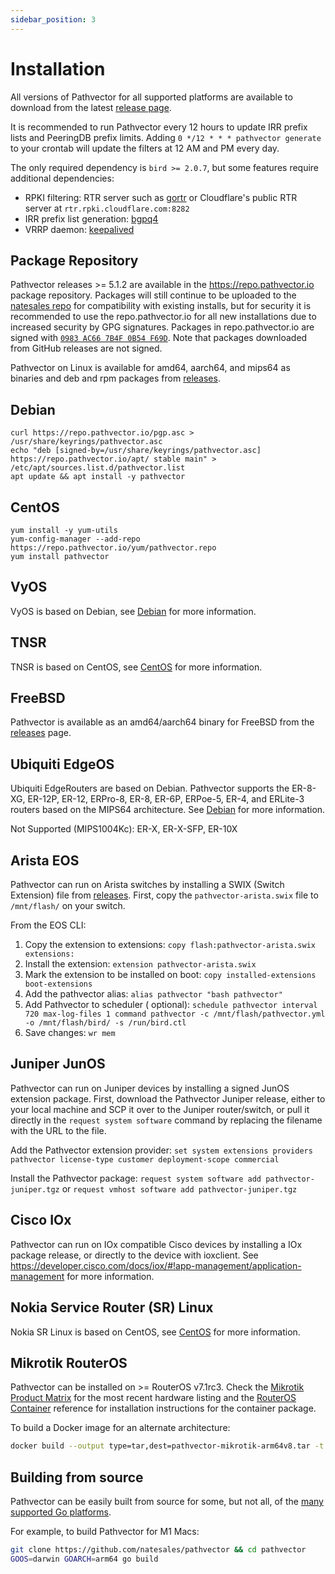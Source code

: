 ```yaml
---
sidebar_position: 3
---
```


# Installation

All versions of Pathvector for all supported platforms are available to download from the
latest [release page](https://github.com/natesales/pathvector/releases).

It is recommended to run Pathvector every 12 hours to update IRR prefix lists and PeeringDB prefix limits.
Adding `0 */12 * * * pathvector generate` to your crontab will update the filters at 12 AM and PM every day.

The only required dependency is `bird >= 2.0.7`, but some features require additional dependencies:

- RPKI filtering: RTR server such as [gortr](https://github.com/cloudflare/gortr) or Cloudflare's public RTR server at `rtr.rpki.cloudflare.com:8282`
- IRR prefix list generation: [bgpq4](https://github.com/bgp/bgpq4)
- VRRP daemon: [keepalived](https://github.com/acassen/keepalived)

## Package Repository

Pathvector releases >= 5.1.2 are available in the https://repo.pathvector.io package repository. Packages will still
continue to be uploaded to the [natesales repo](https://github.com/natesales/repo) for compatibility with existing
installs, but for security it is recommended to use the repo.pathvector.io for all new installations due to increased
security by GPG signatures. Packages in repo.pathvector.io are signed
with [`0983 AC66 7B4F 0B54 F69D`](https://repo.pathvector.io/pgp.asc). Note that packages downloaded from GitHub
releases are not signed.

Pathvector on Linux is available for amd64, aarch64, and mips64 as binaries and deb and rpm packages
from [releases](https://github.com/natesales/pathvector/releases).

## Debian

```shell
curl https://repo.pathvector.io/pgp.asc > /usr/share/keyrings/pathvector.asc
echo "deb [signed-by=/usr/share/keyrings/pathvector.asc] https://repo.pathvector.io/apt/ stable main" > /etc/apt/sources.list.d/pathvector.list
apt update && apt install -y pathvector
```

## CentOS

```shell
yum install -y yum-utils
yum-config-manager --add-repo https://repo.pathvector.io/yum/pathvector.repo
yum install pathvector
```

## VyOS

VyOS is based on Debian, see [Debian](#debian) for more information.

## TNSR

TNSR is based on CentOS, see [CentOS](#centos) for more information.

## FreeBSD

Pathvector is available as an amd64/aarch64 binary for FreeBSD from
the [releases](https://github.com/natesales/pathvector/releases) page.

## Ubiquiti EdgeOS

Ubiquiti EdgeRouters are based on Debian. Pathvector supports the ER-8-XG, ER-12P, ER-12, ERPro-8, ER-8, ER-6P, ERPoe-5,
ER-4, and ERLite-3 routers based on the MIPS64 architecture. See [Debian](#debian) for more information.

Not Supported (MIPS1004Kc): ER-X, ER-X-SFP, ER-10X

## Arista EOS

Pathvector can run on Arista switches by installing a SWIX (Switch Extension) file
from [releases](https://github.com/natesales/pathvector/releases). First, copy the `pathvector-arista.swix` file
to `/mnt/flash/` on your switch.

From the EOS CLI:

1. Copy the extension to extensions: `copy flash:pathvector-arista.swix extensions:`
2. Install the extension: `extension pathvector-arista.swix`
3. Mark the extension to be installed on boot: `copy installed-extensions boot-extensions`
4. Add the pathvector alias: `alias pathvector "bash pathvector"`
5. Add Pathvector to scheduler (
   optional): `schedule pathvector interval 720 max-log-files 1 command pathvector -c /mnt/flash/pathvector.yml -o /mnt/flash/bird/ -s /run/bird.ctl`
6. Save changes: `wr mem`

## Juniper JunOS

Pathvector can run on Juniper devices by installing a signed JunOS extension package. First, download the Pathvector
Juniper release, either to your local machine and SCP it over to the Juniper router/switch, or pull it directly in
the `request system software` command by replacing the filename with the URL to the file.

Add the Pathvector extension provider:
`set system extensions providers pathvector license-type customer deployment-scope commercial`

Install the Pathvector package:
`request system software add pathvector-juniper.tgz` or `request vmhost software add pathvector-juniper.tgz`

## Cisco IOx

Pathvector can run on IOx compatible Cisco devices by installing a IOx package release, or directly to the device with
ioxclient. See https://developer.cisco.com/docs/iox/#!app-management/application-management for more information.

## Nokia Service Router (SR) Linux

Nokia SR Linux is based on CentOS, see [CentOS](#centos) for more information.

## Mikrotik RouterOS

Pathvector can be installed on >= RouterOS v7.1rc3. Check
the [Mikrotik Product Matrix](https://mikrotik.com/products/matrix) for the most recent hardware listing and
the [RouterOS Container](https://help.mikrotik.com/docs/display/ROS/Container) reference for installation instructions
for the container package.

To build a Docker image for an alternate architecture:

```bash
docker build --output type=tar,dest=pathvector-mikrotik-arm64v8.tar -t pathvector-cron:arm64v8 --build-arg ARCH=arm64v8 -f ../vendorbuild/mikrotik/Dockerfile ..
```

## Building from source

Pathvector can be easily built from source for some, but not all, of
the [many supported Go platforms](https://github.com/golang/go/blob/master/src/go/build/syslist.go).

For example, to build Pathvector for M1 Macs:

```bash
git clone https://github.com/natesales/pathvector && cd pathvector
GOOS=darwin GOARCH=arm64 go build
```

